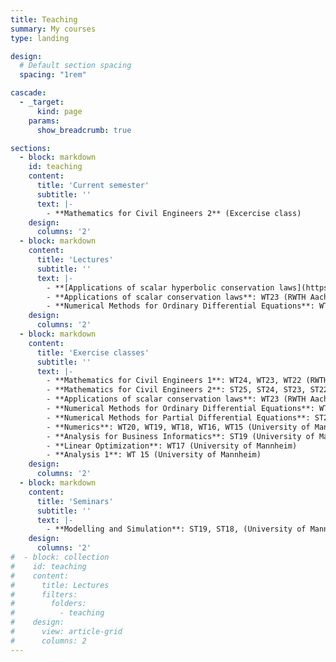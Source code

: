 ```yaml
---
title: Teaching
summary: My courses
type: landing

design:
  # Default section spacing
  spacing: "1rem"

cascade:
  - _target:
      kind: page
    params:
      show_breadcrumb: true

sections:
  - block: markdown
    id: teaching
    content:
      title: 'Current semester'
      subtitle: ''
      text: |-
        - **Mathematics for Civil Engineers 2** (Excercise class)
    design:
      columns: '2'
  - block: markdown
    content:
      title: 'Lectures'
      subtitle: ''
      text: |-
        - **[Applications of scalar hyperbolic conservation laws](https://www.iipe.ac.in/ASHCL/workshop/)**: Mar.'24, PhD-Course (Indian Institute of Petroleum and Energy)
        - **Applications of scalar conservation laws**: WT23 (RWTH Aachen University)
        - **Numerical Methods for Ordinary Differential Equations**: WT21 (University of Mannheim)
    design:
      columns: '2'
  - block: markdown
    content:
      title: 'Exercise classes'
      subtitle: ''
      text: |-
        - **Mathematics for Civil Engineers 1**: WT24, WT23, WT22 (RWTH Aachen University)
        - **Mathematics for Civil Engineers 2**: ST25, ST24, ST23, ST22 (RWTH Aachen University)
        - **Applications of scalar conservation laws**: WT23 (RWTH Aachen University), WT20, WT19 (University of Mannheim)
        - **Numerical Methods for Ordinary Differential Equations**: WT21 (University of Mannheim)
        - **Numerical Methods for Partial Differential Equations**: ST21, ST20, ST19 (University of Mannheim)
        - **Numerics**: WT20, WT19, WT18, WT16, WT15 (University of Mannheim)
        - **Analysis for Business Informatics**: ST19 (University of Mannheim)
        - **Linear Optimization**: WT17 (University of Mannheim)
        - **Analysis 1**: WT 15 (University of Mannheim)
    design:
      columns: '2'
  - block: markdown
    content:
      title: 'Seminars'
      subtitle: ''
      text: |-
        - **Modelling and Simulation**: ST19, ST18, (University of Mannheim)
    design:
      columns: '2'
#  - block: collection
#    id: teaching
#    content:
#      title: Lectures
#      filters:
#        folders:
#          - teaching
#    design:
#      view: article-grid
#      columns: 2
---
```

